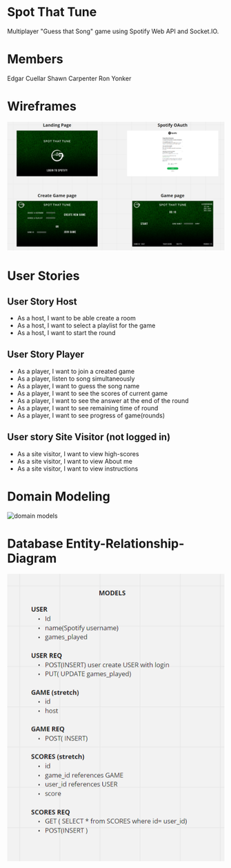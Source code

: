 # Spot That Tune
Multiplayer "Guess that Song" game using Spotify Web API and Socket.IO.

# Members

Edgar Cuellar
Shawn Carpenter
Ron Yonker

# Wireframes
![wireframes](./wireframes.PNG)

# User Stories

## User Story Host
* As a host, I want to be able create a room
* As a host, I want to select a playlist for the game
* As a host, I want to start the round
## User Story Player
* As a player, I want to join a created game
* As a player, listen to song simultaneously
* As a player, I want to guess the song name
* As a player, I want to see the scores of current  game
* As a player, I want to see the answer at the end of the round
* As a player, I want to see remaining time of round
* As a player, I want to see progress of game(rounds)
## User story Site Visitor (not logged in)
* As a site visitor, I want to view high-scores
* As a site visitor, I want to view About me
* As a site visitor, I want to view instructions

# Domain Modeling

![domain models](./domainmodels.PNG)

# Database Entity-Relationship-Diagram
![models](./models.PNG)


